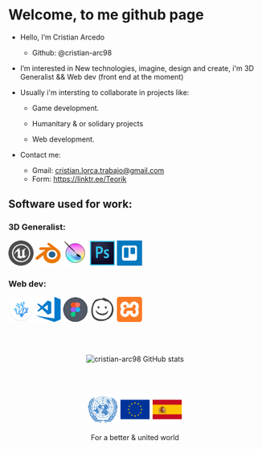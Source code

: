 <h1>Welcome, to me github page</h1>

- Hello, I’m Cristian Arcedo
   + Github: @cristian-arc98

- I’m interested in New technologies, imagine, design and create, i'm 3D Generalist && Web dev (front end at the moment)

- Usually i'm intersting to collaborate in projects like:
   + Game development.
   + Humanitary & or solidary projects


   + Web development.

- Contact me:
   + Gmail: cristian.lorca.trabajo@gmail.com
   + Form: https://linktr.ee/Teorik

 
<head>      
     <link rel="stylesheet" href="./readme_content/style.css">
      </head> 
  
<body>
<h2>Software used for work: </h2>
<!-- -->
<h3>3D Generalist:</h3>
<div class="img_sec">
<a href="https://www.unrealengine.com"> <img src="./readme_content/ue.png" title="Unreal Engine" alt="" width="50" height="50" /></a>
<a href="https://www.blender.org/"> <img src="./readme_content/blender.png" title="Blender" alt="" width="50" height="50" /></a>
<a href="https://krita.org"> <img src="./readme_content/krita.png" title="Krita" alt="" width="50" height="50" /></a>
<a href="https://www.adobe.com/es/products/photoshop.html"> <img src="./readme_content/photoshop.png" title="Photoshop" alt="" width="50" height="50" /></a>
<a href="https://trello.com"> <img src="./readme_content/trello.png" title="Trello" alt="" width="50" height="50" /></a>
</div>

<div class="img_sec">
<h3>Web dev:</h3>
   
<a href="https://vscodium.com/"> <img src="./readme_content/vscodium.png" title="VSCodium" alt="" width="50" height="50" /></a>
<a href="https://code.visualstudio.com/"> <img src="./readme_content/vscode.png"   title="VSCode"   alt="" width="50" height="50" /></a>
<a href="https://www.figma.com"> <img src="./readme_content/figma.png"    title="Figma"    alt="" width="50" height="50" /></a>
<a href="https://balsamiq.com/"> <img src="./readme_content/balsamiq.png" title="Balsamiq" alt="" width="50" height="50" /></a>
<a href="https://www.apachefriends.org"> <img src="./readme_content/xampp.png"    title="Xampp"    alt="" width="50" height="50" /></a>
</div>

   </br>
   </br>
   
  <div align="center">
   
![cristian-arc98 GitHub stats](https://github-readme-stats.vercel.app/api?username=cristian-arc98&show_icons=true&theme=codeSTACKr)
 
</div>

</br></br>

<div align="center">
<a href="https://www.un.org"> <img src="./readme_content/onu11.png" width="60" height="60" /></a>
<a href="https://european-union.europa.eu"> <img src="./readme_content/eu.png" width="60" height="60" /></a>
<a href="https://www.lamoncloa.gob.es"> <img src="./readme_content/sp.png" width="60" height="60" /></a>
   
   <label>For a better & united world</label>
   </div>
   
   </body>
<!---
cristian-arc98/cristian-arc98 is a ✨ special ✨ repository because its `README.md` (this file) appears on your GitHub profile.
You can click the Preview link to take a look at your changes.
--->
